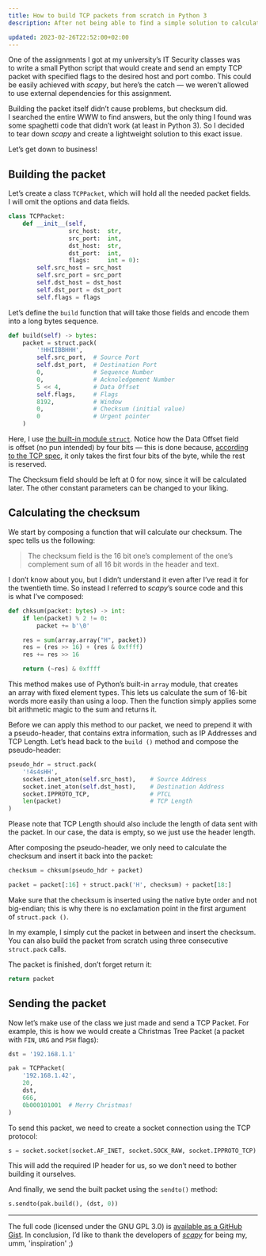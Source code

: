 ```yaml
---
title: How to build TCP packets from scratch in Python 3
description: After not being able to find a simple solution to calculate the checksum for a TCP packet in Python, I decided to write one myself (not without some help)

updated: 2023-02-26T22:52:00+02:00
---
```


One of the assignments I got at my university’s IT Security classes was to write a small Python script that would create and send an empty TCP packet with specified flags to the desired host and port combo. This could be easily achieved with *scapy*, but here’s the catch — we weren’t allowed to use external dependencies for this assignment.

Building the packet itself didn’t cause problems, but checksum did. I searched the entire WWW to find answers, but the only thing I found was some spaghetti code that didn’t work (at least in Python 3). So I decided to tear down *scapy* and create a lightweight solution to this exact issue.

Let’s get down to business!


## Building the packet

Let’s create a class `TCPPacket`, which will hold all the needed packet fields. I will omit the options and data fields.

```py
class TCPPacket:
    def __init__(self,
                 src_host:  str,
                 src_port:  int,
                 dst_host:  str,
                 dst_port:  int,
                 flags:     int = 0):
        self.src_host = src_host
        self.src_port = src_port
        self.dst_host = dst_host
        self.dst_port = dst_port
        self.flags = flags
```

Let’s define the `build` function that will take those fields and encode them into a long bytes sequence.

```py
def build(self) -> bytes:
    packet = struct.pack(
        '!HHIIBBHHH',
        self.src_port,  # Source Port
        self.dst_port,  # Destination Port
        0,              # Sequence Number
        0,              # Acknoledgement Number
        5 << 4,         # Data Offset
        self.flags,     # Flags
        8192,           # Window
        0,              # Checksum (initial value)
        0               # Urgent pointer
    )
```

Here, I use [the built-in module `struct`](https://docs.python.org/3/library/struct.html). Notice how the Data Offset field is offset (no pun intended) by four bits — this is done because, [according to the TCP spec](https://www.rfc-editor.org/rfc/rfc793#section-3.1), it only takes the first four bits of the byte, while the rest is reserved.

The Checksum field should be left at 0 for now, since it will be calculated later. The other constant parameters can be changed to your liking.

## Calculating the checksum

We start by composing a function that will calculate our checksum. The spec tells us the following:

> The checksum field is the 16 bit one’s complement of the one’s complement sum of all 16 bit words in the header and text.

I don’t know about you, but I didn’t understand it even after I’ve read it for the twentieth time. So instead I referred to _scapy_’s source code and this is what I’ve composed:

```py
def chksum(packet: bytes) -> int:
    if len(packet) % 2 != 0:
        packet += b'\0'

    res = sum(array.array("H", packet))
    res = (res >> 16) + (res & 0xffff)
    res += res >> 16

    return (~res) & 0xffff
```

This method makes use of Python’s built-in `array` module, that creates an array with fixed element types. This lets us calculate the sum of 16-bit words more easily than using a loop. Then the function simply applies some bit arithmetic magic to the sum and returns it.

Before we can apply this method to our packet, we need to prepend it with a pseudo-header, that contains extra information, such as IP Addresses and TCP Length. Let’s head back to the `build ()` method and compose the pseudo-header:

```py
pseudo_hdr = struct.pack(
    '!4s4sHH',
    socket.inet_aton(self.src_host),    # Source Address
    socket.inet_aton(self.dst_host),    # Destination Address
    socket.IPPROTO_TCP,                 # PTCL
    len(packet)                         # TCP Length
)
```

Please note that TCP Length should also include the length of data sent with the packet. In our case, the data is empty, so we just use the header length.

After composing the pseudo-header, we only need to calculate the checksum and insert it back into the packet:

```py
checksum = chksum(pseudo_hdr + packet)

packet = packet[:16] + struct.pack('H', checksum) + packet[18:]
```

Make sure that the checksum is inserted using the native byte order and not big-endian; this is why there is no exclamation point in the first argument of `struct.pack ()`.

In my example, I simply cut the packet in between and insert the checksum. You can also build the packet from scratch using three consecutive `struct.pack` calls.

The packet is finished, don’t forget return it:

```py
return packet
```

## Sending the packet

Now let’s make use of the class we just made and send a TCP Packet. For example, this is how we would create a Christmas Tree Packet (a packet with `FIN`, `URG` and `PSH` flags):

```py
dst = '192.168.1.1'

pak = TCPPacket(
    '192.168.1.42',
    20,
    dst,
    666,
    0b000101001  # Merry Christmas!
)
```

To send this packet, we need to create a socket connection using the TCP protocol:

```py
s = socket.socket(socket.AF_INET, socket.SOCK_RAW, socket.IPPROTO_TCP)
```

This will add the required IP header for us, so we don’t need to bother building it ourselves.

And finally, we send the built packet using the `sendto()` method:

```py
s.sendto(pak.build(), (dst, 0))
```

---

The full code (licensed under the GNU GPL 3.0) is [available as a GitHub Gist](https://gist.github.com/kytta/b06520e3cb458ac7264cab1c51fa33d6). In conclusion, I’d like to thank the developers of [_scapy_](https://scapy.net/) for being my, umm, 'inspiration' ;)
